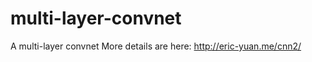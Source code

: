 multi-layer-convnet
===================

A multi-layer convnet
More details are here:
http://eric-yuan.me/cnn2/


